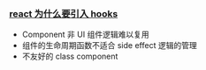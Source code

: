 ### [react 为什么要引入 hooks](https://zhuanlan.zhihu.com/p/137183261)

- Component 非 UI 组件逻辑难以复用
- 组件的生命周期函数不适合 side effect 逻辑的管理
- 不友好的 class component
